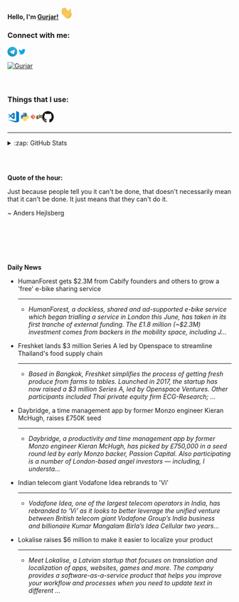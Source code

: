 #### Hello, I'm [Gurjar!](https://GurjarKing.github.io) <img src="https://raw.githubusercontent.com/ABSphreak/ABSphreak/master/gifs/Hi.gif" width="30px"></h2>


### Connect with me:

[<img align="left" alt="Gurjar | Telegram" width="22px" src="https://raw.githubusercontent.com/github/explore/80688e429a7d4ef2fca1e82350fe8e3517d3494d/topics/telegram/telegram.png" />][Telegram]
[<img align="left" alt="Gurjar | Twitter" width="22px" src="https://raw.githubusercontent.com/github/explore/80688e429a7d4ef2fca1e82350fe8e3517d3494d/topics/twitter/twitter.png" />][Twitter]
<br >
<br >
<a href="https://github.com/GurjarKing"><img src="https://komarev.com/ghpvc/?username=GurjarKing" alt="Gurjar" /></a> <br />
<br />
<br />
<!-- <br >

![](https://visitor-badge.glitch.me/badge?page_id=GurjarKing)

<br /> -->

### Things that I use:

[<img align="left" alt="Visual Studio Code" width="26px" src="https://raw.githubusercontent.com/github/explore/80688e429a7d4ef2fca1e82350fe8e3517d3494d/topics/visual-studio-code/visual-studio-code.png" />][VSCode]
[<img align="left" alt="Python" width="26px" src="https://raw.githubusercontent.com/github/explore/80688e429a7d4ef2fca1e82350fe8e3517d3494d/topics/python/python.png" />][Python]
[<img align="left" alt="Git" width="26px" src="https://raw.githubusercontent.com/github/explore/80688e429a7d4ef2fca1e82350fe8e3517d3494d/topics/git/git.png" />][Git]
[<img align="left" alt="GitHub" width="26px" src="https://raw.githubusercontent.com/github/explore/78df643247d429f6cc873026c0622819ad797942/topics/github/github.png" />][Github]

<br />
<br />

---
<details>
  <summary>:zap: GitHub Stats</summary>

<img align="left" alt="Gurjar's Github Stats" src="https://github-readme-stats.vercel.app/api?username=GurjarKing&show_icons=true&hide_border=true&count_private=true&include_all_commit=true&theme=algolia" />

</details>

<!-- ### 🔔 My latest tweet
<a href="https://twitter.com/Gurjar_King43" target="_blank">
	<img src="https://github.com/GurjarKing/GurjarKing/raw/master/tweet.png" width="70%" align="center" alt="Click to view on Twitter" title="My latest tweet, as an image"/>
</a> -->
<br>

<pre>

</pre>

**Quote of the hour:**

Just because people tell you it can't be done, that doesn't necessarily mean that it can't be done. It just means that they can't do it.

~ Anders Hejlsberg
<pre>

</pre>
<br>
<pre>


</pre>
<strong>Daily News</strong>
  
  - HumanForest gets $2.3M from Cabify founders and others to grow a 'free' e-bike sharing service
     <hr/>
     
      - *HumanForest, a dockless, shared and ad-supported e-bike service which began trialling a service in London this June, has taken in its first tranche of external funding. The £1.8 million (~$2.3M) investment comes from backers in the mobility space, including J…*
     
  - Freshket lands $3 million Series A led by Openspace to streamline Thailand's food supply chain
      <hr/>
      
      - *Based in Bangkok, Freshket simplifies the process of getting fresh produce from farms to tables. Launched in 2017, the startup has now raised a $3 million Series A, led by Openspace Ventures. Other participants included Thai private equity firm ECG-Research; …*
      
  - Daybridge, a time management app by former Monzo engineer Kieran McHugh, raises £750K seed
      <hr/>
      
      - *Daybridge, a productivity and time management app by former Monzo engineer Kieran McHugh, has picked by £750,000 in a seed round led by early Monzo backer, Passion Capital. Also participating is a number of London-based angel investors — including, I understa…*
      
  - Indian telecom giant Vodafone Idea rebrands to 'Vi'
      <hr/>
      
      - *Vodafone Idea, one of the largest telecom operators in India, has rebranded to ‘Vi’ as it looks to better leverage the unified venture between British telecom giant Vodafone Group’s India business and billionaire Kumar Mangalam Birla’s Idea Cellular two years…*
       
  - Lokalise raises $6 million to make it easier to localize your product
      <hr/>
       
       - *Meet Lokalise, a Latvian startup that focuses on translation and localization of apps, websites, games and more. The company provides a software-as-a-service product that helps you improve your workflow and processes when you need to update text in different …*
      

<br />

[VSCode]: https://code.visualstudio.com/
[Python]: https://www.python.org/
[Git]: https://git-scm.com/
[Github]: https://github.com/
[Telegram]: https://t.me/Gurjar_King/
[Twitter]: https://twitter.com/Gurjar_King43/
